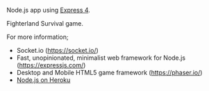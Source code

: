 Node.js app using [Express 4](http://expressjs.com/).

Fighterland Survival game.


For more information;


- Socket.io (https://socket.io/)
- Fast, unopinionated, minimalist web framework for Node.js (https://expressjs.com/)
- Desktop and Mobile HTML5 game framework (https://phaser.io/)
- [Node.js on Heroku](https://devcenter.heroku.com/categories/nodejs)
